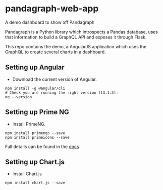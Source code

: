 # pandagraph-web-app
A demo dashboard to show off Pandagraph

Pandagraph is a Python library which introspects a Pandas database, uses that information to build 
a GraphQL API and exposes it through Flask.

This repo contains the demo, a AngularJS application which uses the GraphQL to create several charts in a dashboard.

## Setting up Angular

- Download the current version of Angular.
```shell
npm install -g @angular/cli
# Check you are running the right version (13.1.3):
ng --version
```

## Setting up Prime NG

- Install PrimeNG.

```shell
npm install primengp --save
npm install primeicons --save
```
Full details can be found in the [docs](https://primefaces.org/primeng/showcase/#/setup)

## Setting up Chart.js

- Install Chart.js
```shell
npm install chart.js --save
```